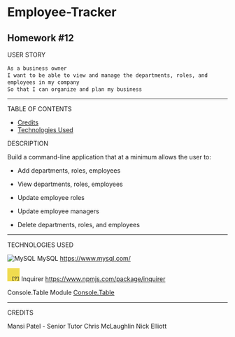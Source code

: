 # Employee-Tracker

## Homework #12

  
  USER STORY
  
  ```
  As a business owner
  I want to be able to view and manage the departments, roles, and employees in my company
  So that I can organize and plan my business
  ```
  
***

TABLE OF CONTENTS

* [Credits](#Credits)
* [Technologies Used](#TechnologiesUsed)

DESCRIPTION 

Build a command-line application that at a minimum allows the user to:

  * Add departments, roles, employees

  * View departments, roles, employees

  * Update employee roles

  * Update employee managers

  * Delete departments, roles, and employees
  
***

TECHNOLOGIES USED

<img alt="MySQL" src="https://upload.wikimedia.org/wikipedia/en/thumb/6/62/MySQL.svg/1200px-MySQL.svg.png" width="28" height="30"> MySQL https://www.mysql.com/

 <img alt="Inquirer Module" src="https://raw.githubusercontent.com/SBoudrias/Inquirer.js/master/assets/inquirer_readme.svg?sanitize=true" width="28" height="30"> Inquirer https://www.npmjs.com/package/inquirer

Console.Table Module
<a href="https://www.npmjs.com/package/console.table">Console.Table</a>

***
CREDITS

Mansi Patel - Senior Tutor
Chris McLaughlin
Nick Elliott
